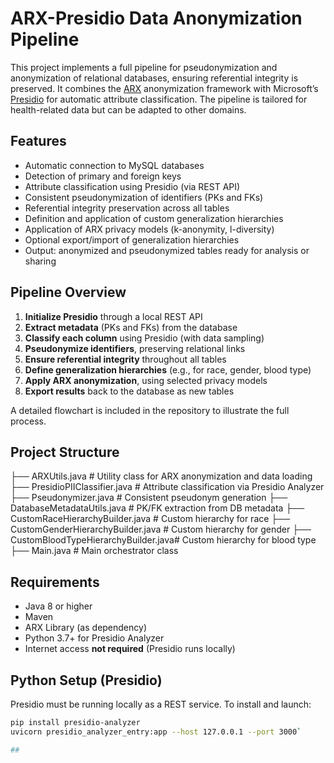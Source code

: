 # ARX-Presidio Data Anonymization Pipeline

This project implements a full pipeline for pseudonymization and anonymization of relational databases, ensuring referential integrity is preserved. It combines the [ARX](https://arx.deidentifier.org/) anonymization framework with Microsoft’s [Presidio](https://microsoft.github.io/presidio/) for automatic attribute classification. The pipeline is tailored for health-related data but can be adapted to other domains.

## Features

- Automatic connection to MySQL databases
- Detection of primary and foreign keys
- Attribute classification using Presidio (via REST API)
- Consistent pseudonymization of identifiers (PKs and FKs)
- Referential integrity preservation across all tables
- Definition and application of custom generalization hierarchies
- Application of ARX privacy models (k-anonymity, l-diversity)
- Optional export/import of generalization hierarchies
- Output: anonymized and pseudonymized tables ready for analysis or sharing

## Pipeline Overview

1. **Initialize Presidio** through a local REST API
2. **Extract metadata** (PKs and FKs) from the database
3. **Classify each column** using Presidio (with data sampling)
4. **Pseudonymize identifiers**, preserving relational links
5. **Ensure referential integrity** throughout all tables
6. **Define generalization hierarchies** (e.g., for race, gender, blood type)
7. **Apply ARX anonymization**, using selected privacy models
8. **Export results** back to the database as new tables

A detailed flowchart is included in the repository to illustrate the full process.

## Project Structure
├── ARXUtils.java # Utility class for ARX anonymization and data loading
├── PresidioPIIClassifier.java # Attribute classification via Presidio Analyzer
├── Pseudonymizer.java # Consistent pseudonym generation
├── DatabaseMetadataUtils.java # PK/FK extraction from DB metadata
├── CustomRaceHierarchyBuilder.java # Custom hierarchy for race
├── CustomGenderHierarchyBuilder.java # Custom hierarchy for gender
├── CustomBloodTypeHierarchyBuilder.java# Custom hierarchy for blood type
├── Main.java # Main orchestrator class


## Requirements

- Java 8 or higher
- Maven
- ARX Library (as dependency)
- Python 3.7+ for Presidio Analyzer
- Internet access **not required** (Presidio runs locally)

## Python Setup (Presidio)

Presidio must be running locally as a REST service. To install and launch:

```bash
pip install presidio-analyzer
uvicorn presidio_analyzer_entry:app --host 127.0.0.1 --port 3000`

##


